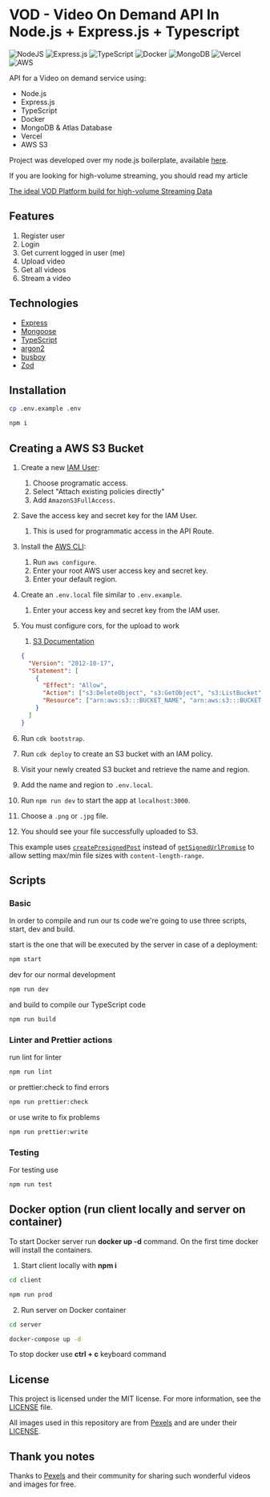 # VOD - Video On Demand API In Node.js + Express.js + Typescript

![NodeJS](https://img.shields.io/badge/node.js-6DA55F?style=for-the-badge&logo=node.js&logoColor=white)
![Express.js](https://img.shields.io/badge/express.js-%23404d59.svg?style=for-the-badge&logo=express&logoColor=%2361DAFB)
![TypeScript](https://img.shields.io/badge/typescript-%23007ACC.svg?style=for-the-badge&logo=typescript&logoColor=white)
![Docker](https://img.shields.io/badge/docker-%230db7ed.svg?style=for-the-badge&logo=docker&logoColor=white)
![MongoDB](https://img.shields.io/badge/MongoDB-%234ea94b.svg?style=for-the-badge&logo=mongodb&logoColor=white)
![Vercel](https://img.shields.io/badge/vercel-%23000000.svg?style=for-the-badge&logo=vercel&logoColor=white)
![AWS](https://img.shields.io/badge/AWS-%23FF9900.svg?style=for-the-badge&logo=amazon-aws&logoColor=white)

API for a Video on demand service using:

- Node.js
- Express.js
- TypeScript
- Docker
- MongoDB & Atlas Database
- Vercel
- AWS S3

Project was developed over my node.js boilerplate, available [here](https://github.com/renatoxm/node-boilerplate.git).

If you are looking for high-volume streaming, you should read my article

[The ideal VOD Platform build for high-volume Streaming Data](https://www.renato.digital/post/ideal-vod-platform-build)

## Features

1. Register user
2. Login
3. Get current logged in user (me)
4. Upload video
5. Get all videos
6. Stream a video

## Technologies

- [Express](https://expressjs.com/)
- [Mongoose](https://www.mongodb.com/)
- [TypeScript](https://www.typescriptlang.org/)
- [argon2](https://www.npmjs.com/package/argon2)
- [busboy](https://www.npmjs.com/package/busboy)
- [Zod](https://github.com/colinhacks/zod)

## Installation

```sh
cp .env.example .env

npm i
```

## Creating a AWS S3 Bucket

1. Create a new [IAM User](https://aws.amazon.com/iam/):
   1. Choose programatic access.
   2. Select "Attach existing policies directly"
   3. Add `AmazonS3FullAccess`.
2. Save the access key and secret key for the IAM User.
   1. This is used for programmatic access in the API Route.
3. Install the [AWS CLI](https://aws.amazon.com/cli/):
   1. Run `aws configure`.
   2. Enter your root AWS user access key and secret key.
   3. Enter your default region.
4. Create an `.env.local` file similar to `.env.example`.
   1. Enter your access key and secret key from the IAM user.
5. You must configure cors, for the upload to work

   1. [S3 Documentation](https://docs.aws.amazon.com/sdk-for-javascript/v3/developer-guide/s3-example-photo-album.html)

   ```json
   {
     "Version": "2012-10-17",
     "Statement": [
       {
         "Effect": "Allow",
         "Action": ["s3:DeleteObject", "s3:GetObject", "s3:ListBucket", "s3:PutObject", "s3:PutObjectAcl"],
         "Resource": ["arn:aws:s3:::BUCKET_NAME", "arn:aws:s3:::BUCKET_NAME/*"]
       }
     ]
   }
   ```

6. Run `cdk bootstrap`.
7. Run `cdk deploy` to create an S3 bucket with an IAM policy.
8. Visit your newly created S3 bucket and retrieve the name and region.
9. Add the name and region to `.env.local`.
10. Run `npm run dev` to start the app at `localhost:3000`.
11. Choose a `.png` or `.jpg` file.
12. You should see your file successfully uploaded to S3.

This example uses [`createPresignedPost`](https://docs.aws.amazon.com/AWSJavaScriptSDK/latest/AWS/S3.html#createPresignedPost-property) instead of [`getSignedUrlPromise`](https://docs.aws.amazon.com/AWSJavaScriptSDK/latest/AWS/S3.html#getSignedUrlPromise-property) to allow setting max/min file sizes with `content-length-range`.

## Scripts

### Basic

In order to compile and run our ts code we're going to use three scripts, start, dev and build.

start is the one that will be executed by the server in case of a deployment:

```sh
npm start
```

dev for our normal development

```sh
npm run dev
```

and build to compile our TypeScript code

```sh
npm run build
```

### Linter and Prettier actions

run lint for linter

```sh
npm run lint
```

or prettier:check to find errors

```sh
npm run prettier:check
```

or use write to fix problems

```sh
npm run prettier:write
```

### Testing

For testing use

```sh
npm run test
```

## Docker option (run client locally and server on container)

To start Docker server run **docker up -d** command. On the first time docker will install the containers.

1. Start client locally with **npm i**

```sh
cd client

npm run prod
```

2. Run server on Docker container

```sh
cd server

docker-compose up -d
```

To stop docker use **ctrl + c** keyboard command

## License

This project is licensed under the MIT license. For more information, see the [LICENSE](LICENSE.md) file.

All images used in this repository are from [Pexels](https://www.pexels.com/) and are under their [LICENSE](https://www.pexels.com/license/).

## Thank you notes

Thanks to [Pexels](https://www.pexels.com/) and their community for sharing such wonderful videos and images for free.
